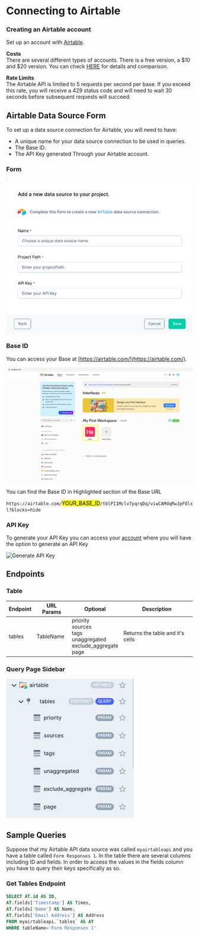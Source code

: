 # Connecting to Airtable

### Creating an Airtable account 
Set up an account with [Airtable](airtable.com). 

__Costs__  
There are several different types of accounts. There is a free version, a $10 and $20 version. You can check [HERE](https://airtable.com/wspBcisr7QHMSSfml/workspace/plans?ref=bp.skp2021hpub) for details and comparison.


__Rate Limits__  
The Airtable API is limited to 5 requests per second per base. If you exceed this rate, you will receive a 429 status code and will need to wait 30 seconds before subsequent requests will succeed.

## Airtable Data Source Form
To set up a data source connection for Airtable, you will need to have:

- A unique name for your data source connection to be used in queries.
- The Base ID.
- The API Key generated Through your Airtable account.



### Form

![Airtable Form][image-1]


### Base ID
You can access your Base at [https://airtable.com/](https://airtable.com/).

![Finding your base][image-2] 

You can find the Base ID in Highlighted section of the Base URL


`https://airtable.com/`<mark>YOUR_BASE_ID</mark>`/tblPI1Mclv7pqrqDq/viwCAMdqRwJpFOlxl?blocks=hide`

### API Key

To generate your API Key you can access your [account](https://airtable.com/account) where you will have the option to generate an API Key


![Generate API Key][image-4]


## Endpoints


### Table

| Endpoint | URL Params | Optional | Description |
| -------- | ---------- | -------- | ----------  |
| tables   | TableName  | priority<br>sources<br>tags<br>unaggregated<br>exclude_aggregate<br>page|Returns the table and it's cells 
                 



### Query Page Sidebar

![Airtable Endpoints][image-3]

## Sample Queries

Suppose that my Airtable API data source was called `myairtableapi` and you have a table called `Form Responses 1`. In the table there are several columns including ID and fields. In order to access the values in the fields column you have to query their keys specifically as so.

### Get Tables Endpoint

```sql
SELECT AT.id AS ID,
AT.fields['Timestamp'] AS Times,
AT.fields['Name'] AS Name,
AT.fields['Email Address'] AS Address
FROM myairtableapi.`tables` AS AT 
WHERE tableName='Form Responses 1'
```


[image-1]: ../../img/api/airtable/airtable-form.png
[image-2]: ../../img/api/airtable/airtable-base.png
[image-3]: ../../img/api/airtable/airtable-endpoint.png
[image-4]: ../../../img/api/airtable/airtable-generate-api.png